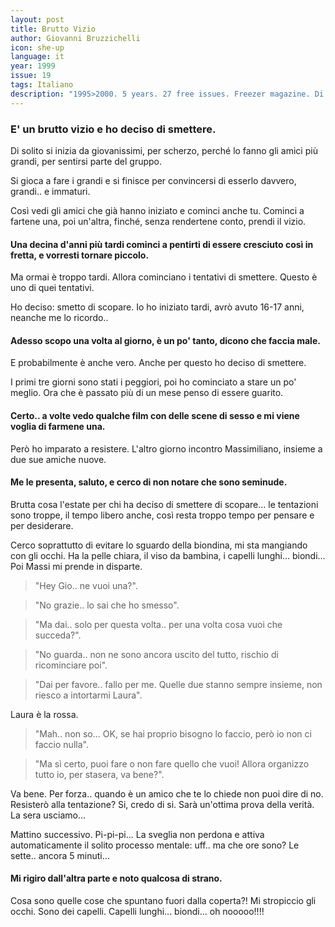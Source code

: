 ```yaml
---
layout: post
title: Brutto Vizio
author: Giovanni Bruzzichelli
icon: she-up
language: it
year: 1999
issue: 19
tags: Italiano
description: "1995>2000. 5 years. 27 free issues. Freezer magazine. Di solito si inizia da giovanissimi, per scherzo, perché lo fanno gli amici più grandi, per sentirsi parte del gruppo..."
---
```


### E' un brutto vizio e ho deciso di smettere.

Di solito si inizia da giovanissimi, per scherzo, perché lo fanno gli amici più grandi, per sentirsi parte del gruppo.

Si gioca a fare i grandi e si finisce per convincersi di esserlo davvero, grandi.. e immaturi.

Così vedi gli amici che già hanno iniziato e cominci anche tu.
Cominci a fartene una, poi un'altra, finché, senza rendertene conto, prendi il vizio.

#### Una decina d'anni più tardi cominci a pentirti di essere cresciuto così in fretta, e vorresti tornare piccolo.

Ma ormai è troppo tardi.
Allora cominciano i tentativi di smettere.
Questo è uno di quei tentativi.

Ho deciso: smetto di scopare.
Io ho iniziato tardi, avrò avuto 16-17 anni, neanche me lo ricordo..

#### Adesso scopo una volta al giorno, è un po' tanto, dicono che faccia male.

E probabilmente è anche vero.
Anche per questo ho deciso di smettere.

I primi tre giorni sono stati i peggiori, poi ho cominciato a stare un po' meglio.
Ora che è passato più di un mese penso di essere guarito.

#### Certo.. a volte vedo qualche film con delle scene di sesso e mi viene voglia di farmene una.
Però ho imparato a resistere.
L'altro giorno incontro Massimiliano, insieme a due sue amiche nuove.

#### Me le presenta, saluto, e cerco di non notare che sono seminude.
Brutta cosa l'estate per chi ha deciso di smettere di scopare... le tentazioni sono troppe, il tempo libero anche, così resta troppo tempo per pensare e per desiderare.

Cerco soprattutto di evitare lo sguardo della biondina, mi sta mangiando con gli occhi.
Ha la pelle chiara, il viso da bambina, i capelli lunghi... biondi...
Poi Massi mi prende in disparte.

>"Hey Gio.. ne vuoi una?".

>"No grazie.. lo sai che ho smesso".

>"Ma dai.. solo per questa volta.. per una volta cosa vuoi che succeda?".

>"No guarda.. non ne sono ancora uscito del tutto, rischio di ricominciare poi".

>"Dai per favore.. fallo per me. Quelle due stanno sempre insieme, non riesco a intortarmi Laura".

Laura è la rossa.

>"Mah.. non so... OK, se hai proprio bisogno lo faccio, però io non ci faccio nulla".

>"Ma sì certo, puoi fare o non fare quello che vuoi! Allora organizzo tutto io, per stasera, va bene?".

Va bene. Per forza.. quando è un amico che te lo chiede non puoi dire di no.
Resisterò alla tentazione? Si, credo di si. Sarà un'ottima prova della verità.
La sera usciamo...

Mattino successivo. Pi-pi-pi...
La sveglia non perdona e attiva automaticamente il solito processo mentale: uff.. ma che ore sono?
Le sette.. ancora 5 minuti...

#### Mi rigiro dall'altra parte e noto qualcosa di strano.

Cosa sono quelle cose che spuntano fuori dalla coperta?!
Mi stropiccio gli occhi.
Sono dei capelli.
Capelli lunghi... biondi... oh nooooo!!!!
